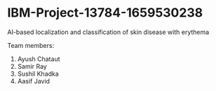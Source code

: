 # IBM-Project-13784-1659530238
AI-based localization and classification of skin disease with erythema

Team members:

1. Ayush Chataut
2. Samir Ray
3. Sushil Khadka
4. Aasif Javid
